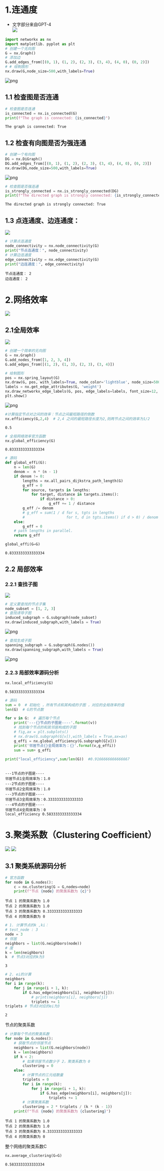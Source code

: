 ```python

```

# 1.连通度
- 文字部分来自GPT-4<br>
![](./assets/2023-09-03-21-54-26.png)


```python
import networkx as nx
import matplotlib. pyplot as plt
# 创建一个无向图
G = nx.Graph()
# 添加边
G.add_edges_from([(0, 1), (1, 2), (2, 3), (3, 4), (4, 0), (0, 2)])
# # 绘制图形
nx.draw(G,node_size=500,with_labels=True)
```


    
![png](03-networkX-%E8%BF%9E%E9%80%9A%E5%BA%A6_%E7%BD%91%E7%BB%9C%E6%95%88%E7%8E%87_%E8%81%9A%E7%B1%BB%E7%B3%BB%E6%95%B0_files/03-networkX-%E8%BF%9E%E9%80%9A%E5%BA%A6_%E7%BD%91%E7%BB%9C%E6%95%88%E7%8E%87_%E8%81%9A%E7%B1%BB%E7%B3%BB%E6%95%B0_2_0.png)
    


## 1.1 检查图是否连通


```python
# 检查图是否连通
is_connected = nx.is_connected(G)
print(f"The graph is connected: {is_connected}")
```

    The graph is connected: True
    

## 1.2 检查有向图是否为强连通


```python
# 创建一个有向图
DG = nx.DiGraph()
DG.add_edges_from([(0, 1), (1, 2), (2, 3), (3, 4), (4, 0), (0, 2)])
nx.draw(DG,node_size=500,with_labels=True)
```


    
![png](03-networkX-%E8%BF%9E%E9%80%9A%E5%BA%A6_%E7%BD%91%E7%BB%9C%E6%95%88%E7%8E%87_%E8%81%9A%E7%B1%BB%E7%B3%BB%E6%95%B0_files/03-networkX-%E8%BF%9E%E9%80%9A%E5%BA%A6_%E7%BD%91%E7%BB%9C%E6%95%88%E7%8E%87_%E8%81%9A%E7%B1%BB%E7%B3%BB%E6%95%B0_6_0.png)
    



```python
# 检查图是否强连通
is_strongly_connected = nx.is_strongly_connected(DG)
print(f"The directed graph is strongly connected: {is_strongly_connected}")
```

    The directed graph is strongly connected: True
    

## 1.3 点连通度、边连通度：
![](./assets/2023-09-03-22-03-39.png)


```python
# 计算点连通度
node_connectivity = nx.node_connectivity(G)
print("节点连通度：", node_connectivity)
# 计算边连通度
edge_connectivity = nx.edge_connectivity(G)
print("边连通度：", edge_connectivity)
```

    节点连通度： 2
    边连通度： 2
    

# 2.网络效率
![](./assets/2023-09-03-22-08-11.png)
## 2.1全局效率
![](./assets/2023-09-03-22-09-09.png)


```python
# 创建一个简单的无向图
G = nx.Graph()
G.add_nodes_from([1, 2, 3, 4])
G.add_edges_from([(1, 2), (1, 3), (2, 3), (3, 4)])

# 绘制图形
pos = nx.spring_layout(G)
nx.draw(G, pos, with_labels=True, node_color='lightblue', node_size=500, font_size=16, font_weight='bold')
labels = nx.get_edge_attributes(G, 'weight')
nx.draw_networkx_edge_labels(G, pos, edge_labels=labels, font_size=12, font_color='red')
plt.show()
```


    
![png](03-networkX-%E8%BF%9E%E9%80%9A%E5%BA%A6_%E7%BD%91%E7%BB%9C%E6%95%88%E7%8E%87_%E8%81%9A%E7%B1%BB%E7%B3%BB%E6%95%B0_files/03-networkX-%E8%BF%9E%E9%80%9A%E5%BA%A6_%E7%BD%91%E7%BB%9C%E6%95%88%E7%8E%87_%E8%81%9A%E7%B1%BB%E7%B3%BB%E6%95%B0_11_0.png)
    



```python
#计算指定节点对之间的效率：节点之间最短路径的倒数
nx.efficiency(G,2,4)  # 2,4 之间的最短路径长度为2,则两节点之间的效率为1/2
```




    0.5




```python
# 全局网络效率官方函数
nx.global_efficiency(G)
```




    0.8333333333333334




```python
# 源码
def global_effi(G):
    n = len(G)
    denom =  n * (n - 1)
    if denom != 0:
        lengths = nx.all_pairs_dijkstra_path_length(G)
        g_eff = 0
        for source, targets in lengths:
            for target, distance in targets.items():
                if distance > 0:
                    g_eff += 1 / distance
        g_eff /= denom
        # g_eff = sum(1 / d for s, tgts in lengths
        #                   for t, d in tgts.items() if d > 0) / denom
    else:
        g_eff = 0
    # path lengths in parallel.
    return g_eff

global_effi(G=G)
```




    0.8333333333333334



## 2.2 局部效率

### 2.2.1 查找子图
![](./assets/2023-09-03-22-18-28.png)



```python
# 定义要查找的节点子集
node_subset = [1, 2, 3]
# 查找诱导子图
induced_subgraph = G.subgraph(node_subset)
nx.draw(induced_subgraph,with_labels = True)
```


    
![png](03-networkX-%E8%BF%9E%E9%80%9A%E5%BA%A6_%E7%BD%91%E7%BB%9C%E6%95%88%E7%8E%87_%E8%81%9A%E7%B1%BB%E7%B3%BB%E6%95%B0_files/03-networkX-%E8%BF%9E%E9%80%9A%E5%BA%A6_%E7%BD%91%E7%BB%9C%E6%95%88%E7%8E%87_%E8%81%9A%E7%B1%BB%E7%B3%BB%E6%95%B0_17_0.png)
    



```python
# 查找生成子图
spanning_subgraph = G.subgraph(G.nodes())
nx.draw(spanning_subgraph,with_labels = True)
```


    
![png](03-networkX-%E8%BF%9E%E9%80%9A%E5%BA%A6_%E7%BD%91%E7%BB%9C%E6%95%88%E7%8E%87_%E8%81%9A%E7%B1%BB%E7%B3%BB%E6%95%B0_files/03-networkX-%E8%BF%9E%E9%80%9A%E5%BA%A6_%E7%BD%91%E7%BB%9C%E6%95%88%E7%8E%87_%E8%81%9A%E7%B1%BB%E7%B3%BB%E6%95%B0_18_0.png)
    


### 2.2.3 局部效率源码分析


```python
nx.local_efficiency(G) 
```




    0.5833333333333334




```python
# 源码
sum = 0  # 初始化 ，所有节点和其构成的子图 ，对应的全局效率的值
len(G)  # G的节点数

for v in G:  # 遍历每个节点
    print('---{}节点的子图是----'.format(v))
    # 找到每个节点的和其邻居构成的子图
    # fig,ax = plt.subplots()
    # nx.draw(G.subgraph(G[v]),with_labels = True,ax=ax)
    g_effi = nx.global_efficiency(G.subgraph(G[v]))
    print('邻居节点{}全局效率为：{}'.format(v,g_effi))
    sum = sum+ g_effi
    
print("local_efficiency",sum/len(G))  #0.9166666666666667
     
```

    ---1节点的子图是----
    邻居节点1全局效率为：1.0
    ---2节点的子图是----
    邻居节点2全局效率为：1.0
    ---3节点的子图是----
    邻居节点3全局效率为：0.3333333333333333
    ---4节点的子图是----
    邻居节点4全局效率为：0
    local_efficiency 0.5833333333333334
    

# 3.聚类系数（Clustering Coefficient）
![](./assets/2023-09-03-22-22-54.png)
![](./assets/2023-09-03-22-31-21.png)

## 3.1 聚类系统源码分析


```python
# 官方函数
for node in G.nodes():
    c = nx.clustering(G = G,nodes=node)
    print(f"节点 {node} 的聚类系数为 {c}")
```

    节点 1 的聚类系数为 1.0
    节点 2 的聚类系数为 1.0
    节点 3 的聚类系数为 0.3333333333333333
    节点 4 的聚类系数为 0
    


```python
# 1. 计算节点的k ,ki：
# test_node : 3 
node = 3
# 邻居
neighbors = list(G.neighbors(node))
# 度
k = len(neighbors)
k  # 节点3对应的k为3
```




    3




```python
# 2. ei的计算
neighbors
for i in range(k):
    for j in range(i + 1, k):
        if G.has_edge(neighbors[i], neighbors[j]):
            # print(neighbors[i], neighbors[j])
            triplets += 1
triplets # 节点3对应的ei为3
```




    2



节点的聚类系数


```python
# 计算每个节点的聚类系数
for node in G.nodes():
    # 获取节点的邻居节点
    neighbors = list(G.neighbors(node))
    k = len(neighbors)
    if k < 2:
        # 如果邻居节点数少于 2，聚类系数为 0
        clustering = 0
    else:
        # 计算节点的三元组数量
        triplets = 0
        for i in range(k):
            for j in range(i + 1, k):
                if G.has_edge(neighbors[i], neighbors[j]):
                    triplets += 1
        # 计算聚类系数
        clustering = 2 * triplets / (k * (k - 1))
    print(f"节点 {node} 的聚类系数为 {clustering}")
```

    节点 1 的聚类系数为 1.0
    节点 2 的聚类系数为 1.0
    节点 3 的聚类系数为 0.3333333333333333
    节点 4 的聚类系数为 0
    

整个网络的聚类系数C


```python
nx.average_clustering(G=G)
```




    0.5833333333333334


